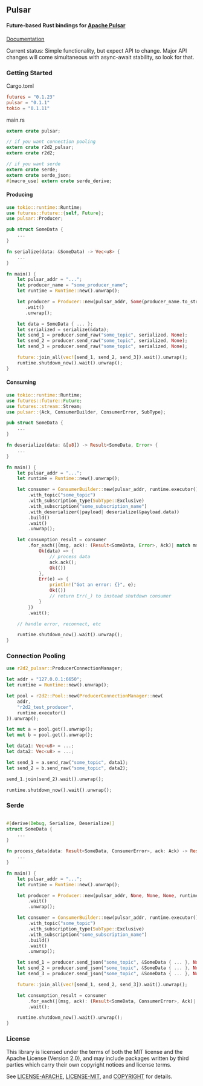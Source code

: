 ## Pulsar
#### Future-based Rust bindings for [Apache Pulsar](https://pulsar.apache.org/)

[Documentation](https://docs.rs/pulsar)

Current status: Simple functionality, but expect API to change. Major API changes will come simultaneous with async-await stability, so look for that.
### Getting Started
Cargo.toml
```toml
futures = "0.1.23"
pulsar = "0.1.1"
tokio = "0.1.11"

```
main.rs
```rust
extern crate pulsar;

// if you want connection pooling
extern crate r2d2_pulsar;
extern crate r2d2;

// if you want serde
extern crate serde;
extern crate serde_json;
#[macro_use] extern crate serde_derive;
```
#### Producing
```rust
use tokio::runtime::Runtime;
use futures::future::{self, Future};
use pulsar::Producer;

pub struct SomeData {
    ...
}

fn serialize(data: &SomeData) -> Vec<u8> {
    ...
}

fn main() {
    let pulsar_addr = "...";
    let producer_name = "some_producer_name";
    let runtime = Runtime::new().unwrap();

    let producer = Producer::new(pulsar_addr, Some(producer_name.to_string()), None, None, runtime.executor())
       .wait()
       .unwrap();

    let data = SomeData { ... };
    let serialized = serialize(&data);
    let send_1 = producer.send_raw("some_topic", serialized, None);
    let send_2 = producer.send_raw("some_topic", serialized, None);
    let send_3 = producer.send_raw("some_topic", serialized, None);

    future::join_all(vec![send_1, send_2, send_3]).wait().unwrap();
    runtime.shutdown_now().wait().unwrap();
}

```
#### Consuming
```rust
use tokio::runtime::Runtime;
use futures::future::Future;
use futures::stream::Stream;
use pulsar::{Ack, ConsumerBuilder, ConsumerError, SubType};

pub struct SomeData {
    ...
}

fn deserialize(data: &[u8]) -> Result<SomeData, Error> {
    ...
}

fn main() {
    let pulsar_addr = "...";
    let runtime = Runtime::new().unwrap();

    let consumer = ConsumerBuilder::new(pulsar_addr, runtime.executor())
        .with_topic("some_topic")
        .with_subscription_type(SubType::Exclusive)
        .with_subscription("some_subscription_name")
        .with_deserializer(|payload| deserialize(&payload.data))
        .build()
        .wait()
        .unwrap();

    let consumption_result = consumer
        .for_each(|(msg, ack): (Result<SomeData, Error>, Ack)| match msg {
            Ok(data) => {
                // process data
                ack.ack();
                Ok(())
            },
            Err(e) => {
                println!("Got an error: {}", e);
                Ok(())
                // return Err(_) to instead shutdown consumer
            }
        })
        .wait();

    // handle error, reconnect, etc

    runtime.shutdown_now().wait().unwrap();
}
```
### Connection Pooling
```rust
use r2d2_pulsar::ProducerConnectionManager;

let addr = "127.0.0.1:6650";
let runtime = Runtime::new().unwrap();

let pool = r2d2::Pool::new(ProducerConnectionManager::new(
    addr,
    "r2d2_test_producer",
    runtime.executor()
)).unwrap();

let mut a = pool.get().unwrap();
let mut b = pool.get().unwrap();

let data1: Vec<u8> = ...;
let data2: Vec<u8> = ...;

let send_1 = a.send_raw("some_topic", data1);
let send_2 = b.send_raw("some_topic", data2);

send_1.join(send_2).wait().unwrap();

runtime.shutdown_now().wait().unwrap();
```
### Serde
```rust

#[derive(Debug, Serialize, Deserialize)]
struct SomeData {
    ...
}

fn process_data(data: Result<SomeData, ConsumerError>, ack: Ack) -> Result<(), ConsumerError> {
    ...
}

fn main() {
    let pulsar_addr = "...";
    let runtime = Runtime::new().unwrap();

    let producer = Producer::new(pulsar_addr, None, None, None, runtime.executor())
        .wait()
        .unwrap();

    let consumer = ConsumerBuilder::new(pulsar_addr, runtime.executor())
        .with_topic("some_topic")
        .with_subscription_type(SubType::Exclusive)
        .with_subscription("some_subscription_name")
        .build()
        .wait()
        .unwrap();

    let send_1 = producer.send_json("some_topic", &SomeData { ... }, None);
    let send_2 = producer.send_json("some_topic", &SomeData { ... }, None);
    let send_3 = producer.send_json("some_topic", &SomeData { ... }, None);

    future::join_all(vec![send_1, send_2, send_3]).wait().unwrap();

    let consumption_result = consumer
        .for_each(|(msg, ack): (Result<SomeData, ConsumerError>, Ack)| process_data(msg, ack))
        .wait();

    runtime.shutdown_now().wait().unwrap();
}

```

### License
This library is licensed under the terms of both the MIT license and the Apache License (Version 2.0), and may include packages written by third parties which carry their own copyright notices and license terms.

See [LICENSE-APACHE](LICENSE-APACHE), [LICENSE-MIT](LICENSE-MIT), and
[COPYRIGHT](COPYRIGHT) for details.
